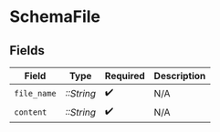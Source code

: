 # SchemaFile


## Fields

| Field              | Type               | Required           | Description        |
| ------------------ | ------------------ | ------------------ | ------------------ |
| `file_name`        | *::String*         | :heavy_check_mark: | N/A                |
| `content`          | *::String*         | :heavy_check_mark: | N/A                |